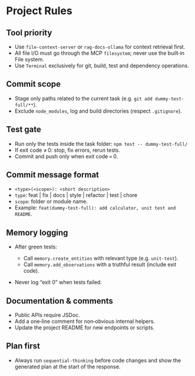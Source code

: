 # Project Rules

## Tool priority

* Use `file-context-server` or `rag-docs-ollama` for context retrieval first.
* All file I/O must go through the MCP `filesystem`; never use the built‑in File system.
* Use `Terminal` exclusively for git, build, test and dependency operations.

## Commit scope

* Stage only paths related to the current task (e.g. `git add dummy-test-full/**`).
* Exclude `node_modules`, log and build directories (respect `.gitignore`).

## Test gate

* Run only the tests inside the task folder:
  `npm test -- dummy-test-full/`
* If exit code ≠ 0: stop, fix errors, rerun tests.
* Commit and push only when exit code = 0.

## Commit message format

* `<type>(<scope>): <short description>`
* `type`: feat | fix | docs | style | refactor | test | chore
* `scope`: folder or module name.
* Example: `feat(dummy-test-full): add calculator, unit test and README`.

## Memory logging

* After green tests:

  * Call `memory.create_entities` with relevant type (e.g. `unit-test`).
  * Call `memory.add_observations` with a truthful result (include exit code).
* Never log “exit 0” when tests failed.

## Documentation & comments

* Public APIs require JSDoc.
* Add a one‑line comment for non‑obvious internal helpers.
* Update the project README for new endpoints or scripts.

## Plan first

* Always run `sequential-thinking` before code changes and show the generated plan at the start of the response.
